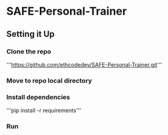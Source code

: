 # SAFE-Personal-Trainer

## Setting it Up

### Clone the repo
'''https://github.com/ethcodedev/SAFE-Personal-Trainer.git'''

### Move to repo local directory

### Install dependencies
'''pip install -r requirements'''

### Run
